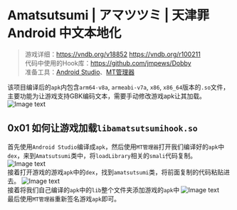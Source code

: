 # Amatsutsumi | アマツツミ | 天津罪 Android 中文本地化
> 游戏详细：https://vndb.org/v18852  https://vndb.org/r100211 <br>
> 代码中使用的Hook库：https://github.com/jmpews/Dobby <br>
> 准备工具：[Android Studio](https://developer.android.com/)、[MT管理器](https://mt2.cn/) <br>

该项目编译后的`apk`内包含`arm64-v8a`, `armeabi-v7a`, `x86`, `x86_64`版本的`.so`文件，主要功能为让游戏支持GBK编码文本，需要手动修改游戏apk让其加载。
![Image text](https://raw.githubusercontent.com/cokkeijigen/amatsutsumi_android/master/pictures/img_amatsutsumi_01.png)<br>

## 0x01 如何让游戏加载`libamatsutsumihook.so`
首先使用`Android Studio`编译成`apk`，然后使用`MT管理器`打开我们编译好的`apk`中`dex`，来到`Amatsutsumi`类中，将`loadLibrary`相关的`smali`代码复制。
![Image text](https://raw.githubusercontent.com/cokkeijigen/amatsutsumi_android/master/pictures/img_amatsutsumi_02.png)<br>
接着打开游戏的游戏`apk`中的`dex`，找到`amatsutsumi`类，将前面复制的代码粘贴进去。
![Image text](https://raw.githubusercontent.com/cokkeijigen/amatsutsumi_android/master/pictures/img_amatsutsumi_03.png)<br>
接着将我们自己编译的`apk`中的`lib`整个文件夹添加游戏的`apk`中
![Image text](https://raw.githubusercontent.com/cokkeijigen/amatsutsumi_android/master/pictures/img_amatsutsumi_04.png)<br>
最后使用`MT管理器`重新签名游戏`apk`即可。
